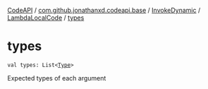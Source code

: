 [CodeAPI](../../../index.md) / [com.github.jonathanxd.codeapi.base](../../index.md) / [InvokeDynamic](../index.md) / [LambdaLocalCode](index.md) / [types](.)

# types

`val types: List<`[`Type`](http://docs.oracle.com/javase/6/docs/api/java/lang/reflect/Type.html)`>`

Expected types of each argument

